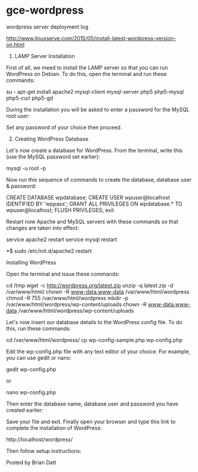 # gce-wordpress
wordpress server deployment log

http://www.linuxserve.com/2015/05/install-latest-wordpress-version-on.html

1. LAMP Server Installation

First of all, we meed to install the LAMP server so that you can run WordPress on Debian. To do this, open the terminal and run these commands:

su - 
apt-get install apache2 mysql-client mysql-server php5 php5-mysql php5-curl php5-gd

During the installation you will be asked to enter a password for the MySQL root user:



Set any password of your choice then proceed.

2. Creating WordPress Database

Let's now create a database for WordPress. From the terminal, write this (use the MySQL password set earlier):

mysql -u root -p

Now run this sequence of commands to create the database, database user & password:

CREATE DATABASE wpdatabase; 
CREATE USER wpuser@localhost IDENTIFIED BY 'wppass'; 
GRANT ALL PRIVILEGES ON wpdatabase.* TO wpuser@localhost; 
FLUSH PRIVILEGES; 
exit

Restart now Apache and MySQL servers with these commands so that changes are taken into effect:

service apache2 restart 
service mysql restart

*$ sudo /etc/init.d/apache2 restart

Installing WordPress

Open the terminal and issue these commands:

cd /tmp 
wget -c http://wordpress.org/latest.zip 
unzip -q latest.zip -d /var/www/html/ 
chown -R www-data.www-data /var/www/html/wordpress 
chmod -R 755 /var/www/html/wordpress 
mkdir -p /var/www/html/wordpress/wp-content/uploads 
chown -R www-data.www-data /var/www/html/wordpress/wp-content/uploads

Let's now insert our database details to the WordPress config file. To do this, run these commands:

cd /var/www/html/wordpress/ 
cp wp-config-sample.php wp-config.php

Edit the wp-config.php file with any text editor of your choice. For example, you can use gedit or nano:

gedit wp-config.php

or

nano wp-config.php

Then enter the database name, database user and password you have created earlier:



Save your file and exit. Finally open your browser and type this link to complete the installation of WordPress:

http://localhost/wordpress/

Then follow setup instructions:







Posted by Brian Datt

